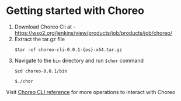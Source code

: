 # Getting started with Choreo

1. Download Choreo Cli at - https://wso2.org/jenkins/view/products/job/products/job/choreo/
2. Extract the tar.gz file
    ```
    $tar -xf choreo-cli-0.0.1-{os}-x64.tar.gz
    ```
3. Navigate to the `bin` directory and run `$chor` command
    ```
    $cd choreo-0.0.1/bin
    ```
    ```
    $./chor
    ```
Visit [Choreo CLI reference](cli/reference.md) for more operations to interact with Choreo 
